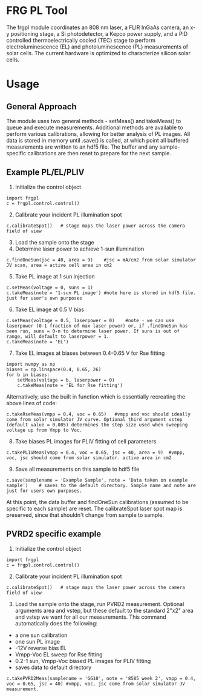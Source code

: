 # FRG PL Tool

The frgpl module coordinates an 808 nm laser, a FLIR InGaAs camera, an x-y positioning stage, a Si photodetector, a Kepco power supply, and a PID controlled thermoelectrically cooled (TEC) stage to perform electroluminescence (EL) and photoluminescence (PL) measurements of solar cells. The current hardware is optimized to characterize silicon solar cells.

# Usage

## General Approach

The module uses two general methods - setMeas() and takeMeas() to queue and execute measurements. Additional methods are available to perform various calibrations, allowing for better analysis of PL images. All data is stored in memory until .save() is called, at which point all buffered measurements are written to an hdf5 file. The buffer and any sample-specific calibrations are then reset to prepare for the next sample.

## Example PL/EL/PLIV 

1. Initialize the control object
```
import frgpl
c = frgpl.control.control()
```
2. Calibrate your incident PL illumination spot
```
c.calibrateSpot()	# stage maps the laser power across the camera field of view
```
3. Load the sample onto the stage
4. Determine laser power to achieve 1-sun illumination
```
c.findOneSun(jsc = 40, area = 9)	#jsc = mA/cm2 from solar simulator JV scan, area = active cell area in cm2
```
5. Take PL image at 1 sun injection
```
c.setMeas(voltage = 0, suns = 1)
c.takeMeas(note = '1-sun PL image')	#note here is stored in hdf5 file. just for user's own purposes
```
6. Take EL image at 0.5 V bias
```
c.setMeas(voltage = 0.5, laserpower = 0)	#note - we can use laserpower (0-1 fraction of max laser power) or, if .findOneSun has been run, suns = 0-n to determine laser power. If suns is out of range, will default to laserpower = 1.
c.takeMeas(note = 'EL')
```
7. Take EL images at biases between 0.4-0.65 V for Rse fitting
```
import numpy as np
biases = np.linspace(0.4, 0.65, 26)
for b in biases:
	setMeas(voltage = b, laserpower = 0)
	c.takeMeas(note = 'EL for Rse fitting')
```
Alternatively, use the built in function which is essentially recreating the above lines of code:
```
c.takeRseMeas(vmpp = 0.4, voc = 0.65)	#vmpp and voc should ideally come from solar simulator JV curve. Optional third argument vstep (default value = 0.005) determines the step size used when sweeping voltage up from Vmpp to Voc.
```
8. Take biases PL images for PLIV fitting of cell parameters
```
c.takePLIVMeas(vmpp = 0.4, voc = 0.65, jsc = 40, area = 9)	#vmpp, voc, jsc should come from solar simulator. active area in cm2
```

9. Save all measurements on this sample to hdf5 file
```
c.save(samplename = 'Example Sample', note = 'Data taken on example sample')	# saves to the default directory. Sample name and note are just for users own purposes.
```

At this point, the data buffer and findOneSun calibrations (assumed to be specific to each sample) are reset. The calibrateSpot laser spot map is preserved, since that shouldn't change from sample to sample.

## PVRD2 specific example

1. Initialize the control object
```
import frgpl
c = frgpl.control.control()
```
2. Calibrate your incident PL illumination spot
```
c.calibrateSpot()	# stage maps the laser power across the camera field of view
```
3. Load the sample onto the stage, run PVRD2 measurement. Optional arguments area and vstep, but these default to the standard 2"x2" area and vstep we want for all our measurements. This command automatically does the following:
- a one sun calibration
- one sun PL image
- -12V reverse bias EL
- Vmpp-Voc EL sweep for Rse fitting
- 0.2-1 sun, Vmpp-Voc biased PL images for PLIV fitting
- saves data to default directory
```
c.takePVRD2Meas(samplename = 'GG10', note = '8585 week 2', vmpp = 0.4, voc = 0.65, jsc = 40) #vmpp, voc, jsc come from solar simulator JV measurement.
```
